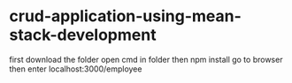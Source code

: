 # crud-application-using-mean-stack-development

first download the folder 
open cmd in folder then npm install
go to browser then enter localhost:3000/employee
